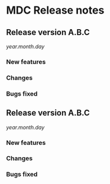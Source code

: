 # MDC Release notes

## Release version A.B.C
*year.month.day*

### New features

### Changes

### Bugs fixed


## Release version A.B.C
*year.month.day*

### New features

### Changes

### Bugs fixed

 
